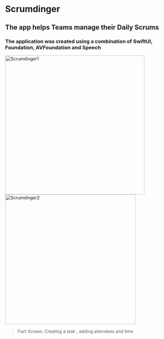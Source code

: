 # Scrumdinger 
## The app helps Teams manage their Daily Scrums
### The application was created using a combination of SwiftUI, Foundation, AVFoundation and Speech



<img width="451" alt="Scrumdinger1" src="https://github.com/user-attachments/assets/c5e07405-2ed8-4ef4-83aa-aa377a7873a4">

 <img width="422" alt="Scrumdinger2" src="https://github.com/user-attachments/assets/e6940f13-2e6d-4c0e-8511-32ad8caac0d5">


> Fisrt Screen: Creating a task , adding attendees and time
